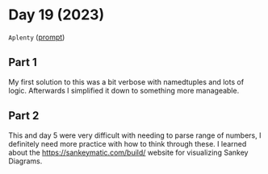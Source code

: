 # Day 19 (2023)

`Aplenty` ([prompt](https://adventofcode.com/2023/day/19))

## Part 1

My first solution to this was a bit verbose with namedtuples and lots of logic.
Afterwards I simplified it down to something more manageable.

## Part 2

This and day 5 were very difficult with needing to parse range of numbers, I
definitely need more practice with how to think through these. I learned about
the https://sankeymatic.com/build/ website for visualizing Sankey Diagrams.
